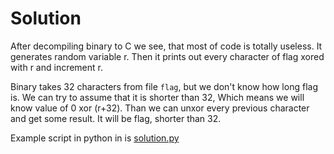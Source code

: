 # Solution

After decompiling binary to C we see, that most of code is totally useless. It generates random variable r. Then it prints out every character of flag xored with r and increment r.

Binary takes 32 characters from file `flag`, but we don't know how long flag is. We can try to assume that it is shorter than 32, Which means we will know value of 0 xor (r+32). Than we can unxor every previous character and get some result. It will be flag, shorter than 32.

Example script in python in is [solution.py](solution.py)
